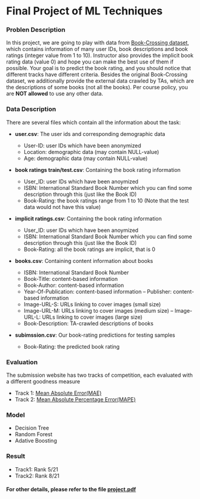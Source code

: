 # Final Project of ML Techniques
### Problen Description

In this project, we are going to play with data from [Book-Crossing dataset](http://www2.informatik.uni-freiburg.de/~cziegler/BX/), which contains information of many user IDs, book descriptions and book ratings (integer value from 1 to 10). Instructor also provides the implicit book rating data (value 0) and hope you can make the best use of them if possible. Your goal is to predict the book rating, and you should notice that different tracks have different criteria. Besides the original Book-Crossing dataset, we additionally provide the external data crawled by TAs, which are the descriptions of some books (not all the books). Per course policy, you are **NOT allowed** to use any other data.

### Data Description

There are several files which contain all the information about the task:
* **user.csv**: The user ids and corresponding demographic data
  - User-ID: user IDs which have been anonymized
  - Location: demographic data (may contain NULL-value)
  - Age: demographic data (may contain NULL-value)
  
* **book ratings train/test.csv**: Containing the book rating information
  - User_ID: user IDs which have been anoymized
  - ISBN: International Standard Book Number which you can find some description through this (just like the Book ID)
  - Book-Rating: the book ratings range from 1 to 10 (Note that the test data would not have this value)
  
* **implicit ratings.csv**: Containing the book rating information
  - User_ID: user IDs which have been anoymized
  - ISBN: International Standard Book Number which you can find some description through this (just like the Book ID)
  - Book-Rating: all the book ratings are implicit, that is 0

* **books.csv**: Containing content information about books

  - ISBN: International Standard Book Number
  - Book-Title: content-based information
  - Book-Author: content-based information
  - Year-Of-Publication: content-based information – Publisher: content-based information
  - Image-URL-S: URLs linking to cover images (small size)
  - Image-URL-M: URLs linking to cover images (medium size) – Image-URL-L: URLs linking to cover images (large size)
  - Book-Description: TA-crawled descriptions of books
  
* **subimssion.csv**: Our book-rating predictions for testing samples
  - Book-Rating: the predicted book rating
  
### Evaluation
The submission website has two tracks of competition, each evaluated with a different goodness measure

* Track 1: [Mean Absolute Error(MAE)](https://en.wikipedia.org/wiki/Mean_absolute_error)
* Track 2: [Mean Absolute Percentage Error(MAPE)](https://en.wikipedia.org/wiki/Mean_absolute_percentage_error)

### Model
* Decision Tree
* Random Forest
* Adative Boosting

### Result
* Track1: Rank 5/21
* Track2: Rank 8/21
  
#### For other details, please refer to the file [project.pdf](https://github.com/pcchencode/final_project/blob/master/project.pdf)
